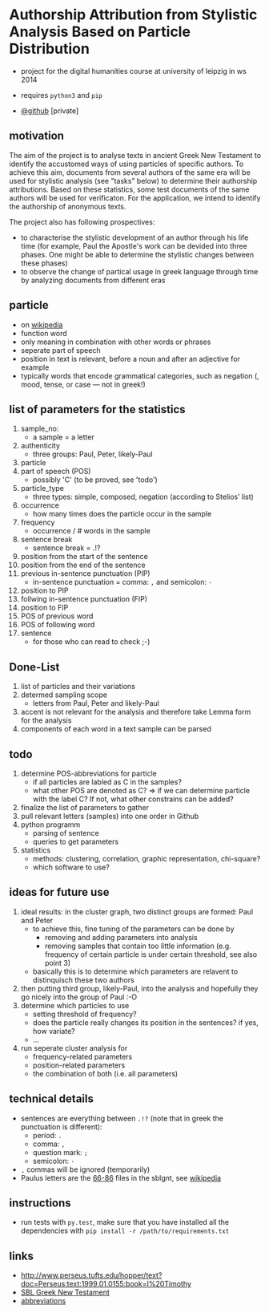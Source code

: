 # Authorship Attribution from Stylistic Analysis Based on Particle Distribution
- project for the digital humanities course at university of leipzig in ws 2014

- requires `python3` and `pip`
- [@github](https://github.com/KLINGTdotNET/dh-project-ws14) [private]

## motivation
The aim of the project is to analyse texts in ancient Greek New Testament to identify the accustomed ways of using particles of specific authors. To achieve this aim, documents from several authors of the same era will be used for stylistic analysis (see "tasks" below) to determine their authorship attributions. Based on these statistics, some test documents of the same authors will be used for verificaton. For the application, we intend to identify the authorship of anonymous texts.

The project also has following prospectives:
- to characterise the stylistic development of an author through his life time (for example, Paul the Apostle's work can be devided into three phases. One might be able to determine the stylistic changes between these phases)
- to observe the change of partical usage in greek language through time by analyzing documents from different eras

## particle

- on [wikipedia](http://www.wikiwand.com/en/Grammatical_particle)
- function word
- only meaning in combination with other words or phrases
- seperate part of speech
- position in text is relevant, before a noun and after an adjective for example
- typically words that encode grammatical categories, such as negation (, mood, tense, or case — not in greek!)

## list of parameters for the statistics
1. sample_no: 
	- a sample = a letter
2. authenticity
	- three groups: Paul, Peter, likely-Paul
3. particle
4. part of speech (POS) 
	- possibly 'C' (to be proved, see 'todo')
5. particle_type
	- three types: simple, composed, negation (according to Stelios’ list)
6. occurrence
	- how many times does the particle occur in the sample
7. frequency
	- occurrence / # words in the sample
8. sentence break
    - sentence break = .!?
9. position from the start of the sentence
10. position from the end of the sentence
11. previous in-sentence punctuation (PIP)
    - in-sentence punctuation = comma: `,` and semicolon: `·` 
12. position to PIP
13. follwing in-sentence punctuation (FIP)
14. position to FIP
15. POS of previous word
16. POS of following word
17. sentence
	- for those who can read to check ;-)

## Done-List
1. list of particles and their variations
2. determed sampling scope
    - letters from Paul, Peter and likely-Paul
3. accent is not relevant for the analysis and therefore take Lemma form for the analysis
4. components of each word in a text sample can be parsed

## todo
1. determine POS-abbreviations for particle
    - if all particles are labled as C in the samples? 
    - what other POS are denoted as C?
    => if we can determine particle with the label C? If not, what other constrains can be added?
2. finalize the list of parameters to gather
3. pull relevant letters (samples) into one order in Github
4. python programm
    - parsing of sentence
    - queries to get parameters
5. statistics
    - methods: clustering, correlation, graphic representation, chi-square?
    - which software to use?
    
## ideas for future use
1. ideal results: in the cluster graph, two distinct groups are formed: Paul and Peter
    - to achieve this, fine tuning of the parameters can be done by 
        - removing and adding parameters into analysis
        - removing samples that contain too little information (e.g. frequency of certain particle is under certain threshold, see also point 3)
    - basically this is to determine which parameters are relavent to distinquisch these two authors
2. then putting third group, likely-Paul, into the analysis and hopefully they go nicely into the group of Paul :-O
3. determine which particles to use
    - setting threshold of frequency?
    - does the particle really changes its position in the sentences? if yes, how variate?
    - ...
4. run seperate cluster analysis for 
    - frequency-related parameters
    - position-related parameters
    - the combination of both (i.e. all parameters)

## technical details
- sentences are everything between `.!?` (note that in greek the punctuation is different):
    - period: `.`
    - comma: `,`
    - question mark: `;`
    - semicolon: `·`
- `,` commas will be ignored (temporarily)
- Paulus letters are the [66-86](https://github.com/morphgnt/sblgnt) files in the sblgnt, see [wikipedia](http://de.wikipedia.org/wiki/Paulusbriefe)

## instructions

- run tests with `py.test`, make sure that you have installed all the dependencies with `pip install -r /path/to/requirements.txt`

## links

- http://www.perseus.tufts.edu/hopper/text?doc=Perseus:text:1999.01.0155:book=I%20Timothy
- [SBL Greek New Testament](https://github.com/morphgnt/sblgnt)
- [abbreviations](http://jtauber.com/2010/07/parse-helper/demo.html)
